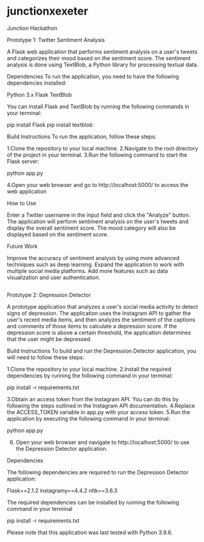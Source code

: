 # junctionxexeter
Junction Hackathon 

Prototype 1: Twitter Sentiment Analysis 


A Flask web application that performs sentiment analysis on a user's tweets and categorizes their mood based on the sentiment score. The sentiment analysis is done using TextBlob, a Python library for processing textual data.

Dependencies
To run the application, you need to have the following dependencies installed:

Python 3.x
Flask
TextBlob

You can install Flask and TextBlob by running the following commands in your terminal:

pip install Flask
pip install textblob

Build Instructions
To run the application, follow these steps:

1.Clone the repository to your local machine.
2.Navigate to the root directory of the project in your terminal.
3.Run the following command to start the Flask server:

python app.py

4.Open your web browser and go to http://localhost:5000/ to access the web application

How to Use

Enter a Twitter username in the input field and click the "Analyze" button.
The application will perform sentiment analysis on the user's tweets and display the overall sentiment score.
The mood category will also be displayed based on the sentiment score.

Future Work

Improve the accuracy of sentiment analysis by using more advanced techniques such as deep learning.
Expand the application to work with multiple social media platforms.
Add more features such as data visualization and user authentication.

##
Prototype 2: Depression Detector

A prototype application that analyzes a user's social media activity to detect signs of depression. The application uses the Instagram API to gather the user's recent media items, and then analyzes the sentiment of the captions and comments of those items to calculate a depression score. If the depression score is above a certain threshold, the application determines that the user might be depressed.

Build Instructions
To build and run the Depression Detector application, you will need to follow these steps:

1.Clone the repository to your local machine.
2.Install the required dependencies by running the following command in your terminal:

pip install -r requirements.txt

3.Obtain an access token from the Instagram API. You can do this by following the steps outlined in the Instagram API documentation.
4.Replace the ACCESS_TOKEN variable in app.py with your access token.
5.Run the application by executing the following command in your terminal:

python app.py

6. Open your web browser and navigate to http://localhost:5000/ to use the Depression Detector application.

Dependencies

The following dependencies are required to run the Depression Detector application:

Flask==2.1.2
instagramy==4.4.2
nltk==3.6.3

The required dependencies can be installed by running the following command in your terminal

pip install -r requirements.txt

Please note that this application was last tested with Python 3.9.6.




